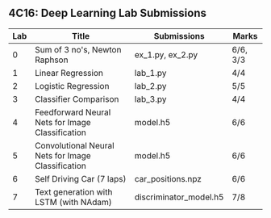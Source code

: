 ## 4C16: Deep Learning Lab Submissions

| Lab | Title                                              | Submissions            | Marks    |
| --- | -------------------------------------------------- | ---------------------- | -------- |
| 0   | Sum of 3 no's, Newton Raphson                      | ex_1.py, ex_2.py       | 6/6, 3/3 |
| 1   | Linear Regression                                  | lab_1.py               | 4/4      |
| 2   | Logistic Regression                                | lab_2.py               | 5/5      |
| 3   | Classifier Comparison                              | lab_3.py               | 4/4      |
| 4   | Feedforward Neural Nets for Image Classification   | model.h5               | 6/6      |
| 5   | Convolutional Neural Nets for Image Classification | model.h5               | 6/6      |
| 6   | Self Driving Car (7 laps)                          | car_positions.npz      | 6/6      |
| 7   | Text generation with LSTM (with NAdam)             | discriminator_model.h5 | 7/8      |